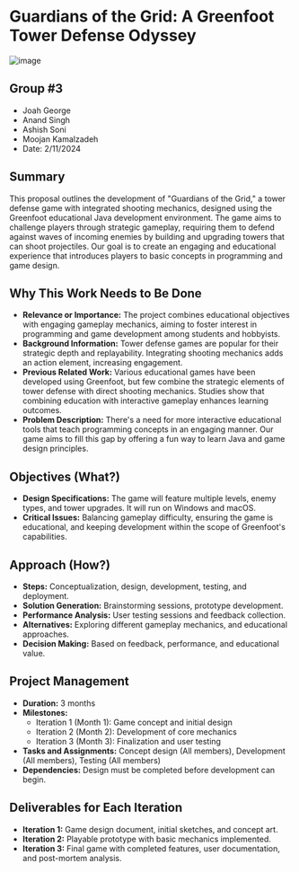 # Guardians of the Grid: A Greenfoot Tower Defense Odyssey

![image](https://github.com/UTDClassroomOrg/courseproject-cs6359-s24-cs6359_s24_group03/assets/55613029/29be89f8-f6d1-4a1d-862b-749c53d2aae6)

## Group #3
- Joah George
- Anand Singh
- Ashish Soni
- Moojan Kamalzadeh
- Date: 2/11/2024

## Summary
This proposal outlines the development of "Guardians of the Grid," a tower defense game with integrated shooting mechanics, designed using the Greenfoot educational Java development environment. The game aims to challenge players through strategic gameplay, requiring them to defend against waves of incoming enemies by building and upgrading towers that can shoot projectiles. Our goal is to create an engaging and educational experience that introduces players to basic concepts in programming and game design.

## Why This Work Needs to Be Done
- **Relevance or Importance:** The project combines educational objectives with engaging gameplay mechanics, aiming to foster interest in programming and game development among students and hobbyists.
- **Background Information:** Tower defense games are popular for their strategic depth and replayability. Integrating shooting mechanics adds an action element, increasing engagement.
- **Previous Related Work:** Various educational games have been developed using Greenfoot, but few combine the strategic elements of tower defense with direct shooting mechanics. Studies show that combining education with interactive gameplay enhances learning outcomes.
- **Problem Description:** There's a need for more interactive educational tools that teach programming concepts in an engaging manner. Our game aims to fill this gap by offering a fun way to learn Java and game design principles.

## Objectives (What?)
- **Design Specifications:** The game will feature multiple levels, enemy types, and tower upgrades. It will run on Windows and macOS.
- **Critical Issues:** Balancing gameplay difficulty, ensuring the game is educational, and keeping development within the scope of Greenfoot's capabilities.

## Approach (How?)
- **Steps:** Conceptualization, design, development, testing, and deployment.
- **Solution Generation:** Brainstorming sessions, prototype development.
- **Performance Analysis:** User testing sessions and feedback collection.
- **Alternatives:** Exploring different gameplay mechanics, and educational approaches.
- **Decision Making:** Based on feedback, performance, and educational value.

## Project Management
- **Duration:** 3 months
- **Milestones:**
  - Iteration 1 (Month 1): Game concept and initial design
  - Iteration 2 (Month 2): Development of core mechanics
  - Iteration 3 (Month 3): Finalization and user testing
- **Tasks and Assignments:** Concept design (All members), Development (All members), Testing (All members)
- **Dependencies:** Design must be completed before development can begin.

## Deliverables for Each Iteration
- **Iteration 1:** Game design document, initial sketches, and concept art.
- **Iteration 2:** Playable prototype with basic mechanics implemented.
- **Iteration 3:** Final game with completed features, user documentation, and post-mortem analysis.
